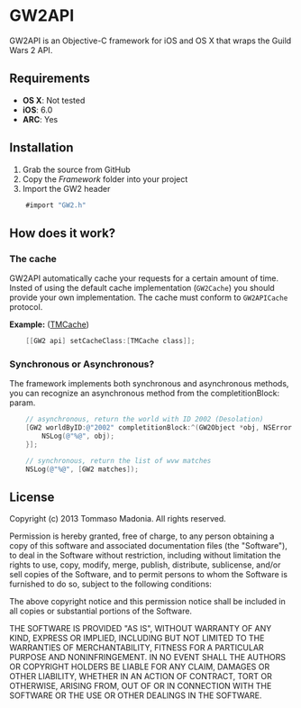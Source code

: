# GW2API

GW2API is an Objective-C framework for iOS and OS X that wraps the Guild Wars 2 API.

## Requirements

- **OS X**: Not tested
- **iOS**: 6.0
- **ARC**: Yes

## Installation

1. Grab the source from GitHub
2. Copy the _Framework_ folder into your project
3. Import the GW2 header
```objective-c
    #import "GW2.h"
```

## How does it work?

### The cache

GW2API automatically cache your requests for a certain amount of time. Insted of using the default cache implementation (`GW2Cache`)
you should provide your own implementation. The cache must conform to `GW2APICache` protocol.

**Example:** ([TMCache](https://github.com/tumblr/TMCache))
```objective-c
    [[GW2 api] setCacheClass:[TMCache class]];
```

### Synchronous or Asynchronous?

The framework implements both synchronous and asynchronous methods, you can recognize an asynchronous method from the completitionBlock: param.

```objective-c
    // asynchronous, return the world with ID 2002 (Desolation)
    [GW2 worldByID:@"2002" completitionBlock:^(GW2Object *obj, NSError *error) {
        NSLog(@"%@", obj);
    }];

    // synchronous, return the list of wvw matches
    NSLog(@"%@", [GW2 matches]);
```

## License

Copyright (c) 2013 Tommaso Madonia. All rights reserved.

Permission is hereby granted, free of charge, to any person obtaining a copy of this software and associated documentation files (the "Software"), to deal
in the Software without restriction, including without limitation the rights to use, copy, modify, merge, publish, distribute, sublicense, and/or sell
copies of the Software, and to permit persons to whom the Software is furnished to do so, subject to the following conditions:

The above copyright notice and this permission notice shall be included in all copies or substantial portions of the Software.

THE SOFTWARE IS PROVIDED "AS IS", WITHOUT WARRANTY OF ANY KIND, EXPRESS OR IMPLIED, INCLUDING BUT NOT LIMITED TO THE WARRANTIES OF MERCHANTABILITY,
FITNESS FOR A PARTICULAR PURPOSE AND NONINFRINGEMENT. IN NO EVENT SHALL THE AUTHORS OR COPYRIGHT HOLDERS BE LIABLE FOR ANY CLAIM, DAMAGES OR OTHER
LIABILITY, WHETHER IN AN ACTION OF CONTRACT, TORT OR OTHERWISE, ARISING FROM, OUT OF OR IN CONNECTION WITH THE SOFTWARE OR THE USE OR OTHER DEALINGS IN
THE SOFTWARE.
